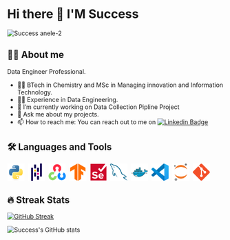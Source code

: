 # Hi there 👋 I'M Success

![Success anele-2](https://user-images.githubusercontent.com/78314396/171156766-b69d92e7-8a97-426c-9f2e-9036364ea92c.png)

## :woman_technologist: About me

Data Engineer Professional.

- 👩‍🎓 BTech in Chemistry and MSc in Managing innovation and  Information Technology.
- 👩‍💼 Experience in Data Engineering.
- 🔭 I’m currently working on Data Collection Pipline Project
- 💬 Ask me about my projects.
- 📫 How to reach me: You can reach out to me on [![Linkedin Badge](https://img.shields.io/badge/LinkedIn-blue?logo=linkedin&logoColor=white)](https://www.linkedin.com/in/success-anele-54378410a)

## :hammer_and_wrench: Languages and Tools
 <div> 
  <img src="https://github.com/devicons/devicon/blob/master/icons/python/python-original.svg" title="Python" alt="Python" width="40" height="40"/>&nbsp;
  <img src="https://github.com/devicons/devicon/blob/master/icons/pandas/pandas-original.svg" title="Pandas" alt="Pandas" width="40" height="40"/>&nbsp;
  <img src="https://github.com/devicons/devicon/blob/master/icons/opencv/opencv-original.svg" title="Opencv" alt="Opencv" width="40" height="40"/>&nbsp;
   <img src="https://github.com/devicons/devicon/blob/master/icons/tensorflow/tensorflow-original.svg" title="Tensorflow" alt="Tensorflow" width="40" height="40"/>&nbsp;
<img src="https://github.com/devicons/devicon/blob/master/icons/selenium/selenium-original.svg" title="Selenium" alt="Selenium" width="40" height="40"/>&nbsp;
  <img src="https://github.com/devicons/devicon/blob/master/icons/mysql/mysql-original.svg" title="MySQL" alt="MySQL" width="40" height="40"/>&nbsp;
  <img src="https://github.com/devicons/devicon/blob/master/icons/docker/docker-original.svg" title="Docker" alt="Docker" width="40" height="40"/>&nbsp;
  <img src="https://github.com/devicons/devicon/blob/master/icons/vscode/vscode-original.svg" title="VScode" alt="VScode" width="40" height="40"/>&nbsp;
  <img src="https://github.com/devicons/devicon/blob/master/icons/jupyter/jupyter-original.svg" title="Jupyter" alt="Jupyter" width="40" height="40"/>&nbsp;
  <img src="https://github.com/devicons/devicon/blob/master/icons/git/git-original.svg" title="Git" alt="Git" width="40" height="40"/>&nbsp;
 </div>
 
## :fire: Streak Stats
 
 [![GitHub Streak](http://github-readme-streak-stats.herokuapp.com?user=success4lyf&theme=calm&date_format=j%20M%5B%20Y%5D&background=751515)](https://git.io/streak-stats)
 
![Success's GitHub stats](https://github-readme-stats.vercel.app/api?username=Success4lyf&theme=calm&date_format=j%20M%5B%20Y%5D&background=751515)



